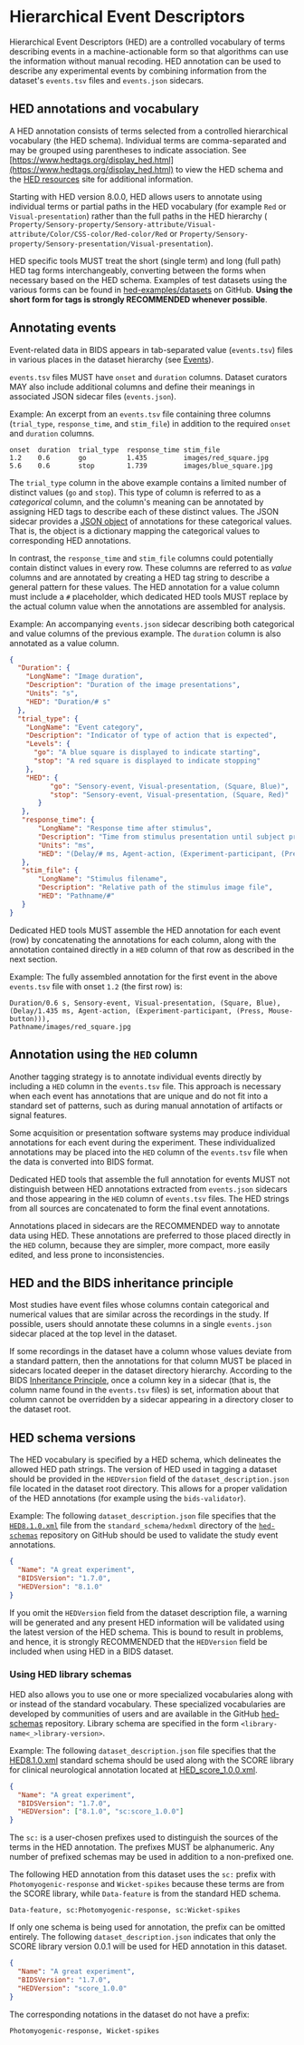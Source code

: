 # Hierarchical Event Descriptors

Hierarchical Event Descriptors (HED) are a controlled vocabulary of terms describing
events in a machine-actionable form so that algorithms can use the information without
manual recoding.
HED annotation can be used to describe any experimental events by combining
information from the dataset's `events.tsv` files and `events.json` sidecars.

## HED annotations and vocabulary

A HED annotation consists of terms selected from a controlled
hierarchical vocabulary (the HED schema).
Individual terms are comma-separated and may be grouped using parentheses to indicate
association.
See [https://www.hedtags.org/display_hed.html](https://www.hedtags.org/display_hed.html)
to view the HED schema and the
[HED resources](https://www.hed-resources.org/en/latest/) site for additional information.

Starting with HED version 8.0.0, HED allows users to annotate using individual
terms or partial paths in the HED vocabulary (for example `Red` or `Visual-presentation`)
rather than the full paths in the HED hierarchy (
`Property/Sensory-property/Sensory-attribute/Visual-attribute/Color/CSS-color/Red-color/Red`
or
`Property/Sensory-property/Sensory-presentation/Visual-presentation`).

HED specific tools MUST treat the short (single term) and long (full path) HED tag forms interchangeably,
converting between the forms when necessary based on the HED schema.
Examples of test datasets using the various forms can be found in
[hed-examples/datasets](https://github.com/hed-standard/hed-examples/tree/main/datasets)
on GitHub.
**Using the short form for tags is strongly RECOMMENDED whenever possible**.

## Annotating events

Event-related data in BIDS appears in tab-separated value (`events.tsv`)
files in various places in the dataset hierarchy
(see [Events](../modality-specific-files/task-events.md)).

`events.tsv` files MUST have `onset` and `duration` columns.
Dataset curators MAY also include additional columns and define their
meanings in associated JSON sidecar files (`events.json`).

Example: An excerpt from an `events.tsv` file containing three columns
(`trial_type`, `response_time`, and `stim_file`) in addition to
the required `onset` and `duration` columns.

```Text
onset  duration  trial_type  response_time stim_file
1.2    0.6       go          1.435         images/red_square.jpg
5.6    0.6       stop        1.739         images/blue_square.jpg
```

The `trial_type` column in the above example contains a limited number of distinct
values (`go` and `stop`).
This type of column is referred to as a *categorical* column,
and the column's meaning can be annotated by assigning HED tags to describe
each of these distinct values.
The JSON sidecar provides a [JSON object](https://www.json.org/json-en.html) of annotations for these categorical values.
That is, the object is a dictionary mapping the categorical values to corresponding HED annotations.

In contrast, the `response_time` and `stim_file` columns could potentially contain
distinct values in every row.
These columns are referred to as *value* columns and are annotated by creating
a HED tag string to describe a general pattern for these values.
The HED annotation for a value column must include a `#` placeholder,
which dedicated HED tools MUST replace by the actual column value when the annotations
are assembled for analysis.

Example: An accompanying `events.json` sidecar describing both categorical and
value columns of the previous example.
The `duration` column is also annotated as a value column.

```JSON
{
  "Duration": {
    "LongName": "Image duration",
    "Description": "Duration of the image presentations",
    "Units": "s",
    "HED": "Duration/# s"
  },
  "trial_type": {
    "LongName": "Event category",
    "Description": "Indicator of type of action that is expected",
    "Levels": {
      "go": "A blue square is displayed to indicate starting",
      "stop": "A red square is displayed to indicate stopping"
    },
    "HED": {
          "go": "Sensory-event, Visual-presentation, (Square, Blue)",
          "stop": "Sensory-event, Visual-presentation, (Square, Red)"
       }
   },
   "response_time": {
       "LongName": "Response time after stimulus",
       "Description": "Time from stimulus presentation until subject presses button",
       "Units": "ms",
       "HED": "(Delay/# ms, Agent-action, (Experiment-participant, (Press, Mouse-button))),"
   },
   "stim_file": {
       "LongName": "Stimulus filename",
       "Description": "Relative path of the stimulus image file",
       "HED": "Pathname/#"
   }
}
```

Dedicated HED tools MUST assemble the HED annotation for each event (row) by concatenating the
annotations for each column, along with the annotation contained directly in a `HED` column
of that row as described in the next section.

Example: The fully assembled annotation for the first event in the above
`events.tsv` file with onset `1.2` (the first row) is:

```Text
Duration/0.6 s, Sensory-event, Visual-presentation, (Square, Blue),
(Delay/1.435 ms, Agent-action, (Experiment-participant, (Press, Mouse-button))),
Pathname/images/red_square.jpg
```

## Annotation using the `HED` column

Another tagging strategy is to annotate individual events directly by
including a `HED` column in the `events.tsv` file.
This approach is necessary when each event has annotations that are unique
and do not fit into a standard set of patterns,
such as during manual annotation of artifacts or signal features.

Some acquisition or presentation software systems may produce
individual annotations for each event during the experiment.
These individualized annotations may be placed into the `HED` column of the `events.tsv` file
when the data is converted into BIDS format.

Dedicated HED tools that assemble the full annotation for events MUST not distinguish
between HED annotations extracted from `events.json` sidecars and those
appearing in the `HED` column of `events.tsv` files.
The HED strings from all sources are concatenated to form the final
event annotations.

Annotations placed in sidecars are the RECOMMENDED way to annotate data using HED.
These annotations are preferred to those placed
directly in the `HED` column, because they are simpler, more compact,
more easily edited, and less prone to inconsistencies.

## HED and the BIDS inheritance principle

Most studies have event files whose columns contain categorical and
numerical values that are similar across the recordings in the study.
If possible, users should annotate these columns in a single
`events.json` sidecar placed at the top level in the dataset.

If some recordings in the dataset have a column whose values deviate from a
standard pattern, then the annotations for that column MUST be placed in
sidecars located deeper in the dataset directory hierarchy.
According to the BIDS [Inheritance Principle](../common-principles.md#the-inheritance-principle),
once a column key in a sidecar (that is, the column name found in the `events.tsv` files) is set,
information about that column cannot be overridden by a sidecar appearing in a directory
closer to the dataset root.

## HED schema versions

The HED vocabulary is specified by a HED schema,
which delineates the allowed HED path strings.
The version of HED used in tagging a dataset should be provided in the `HEDVersion`
field of the `dataset_description.json` file located in the dataset root directory.
This allows for a proper validation of the HED annotations
(for example using the `bids-validator`).

Example: The following `dataset_description.json` file specifies that the
[`HED8.1.0.xml`](https://github.com/hed-standard/hed-schemas/blob/main/standard_schema/hedxml/HED8.1.0.xml)
file from the `standard_schema/hedxml` directory of the
[`hed-schemas`](https://github.com/hed-standard/hed-schemas)
repository on GitHub should be used to validate the study event annotations.

```JSON
{
  "Name": "A great experiment",
  "BIDSVersion": "1.7.0",
  "HEDVersion": "8.1.0"
}
```

If you omit the `HEDVersion` field from the dataset description file,
a warning will be generated and
any present HED information will be validated using the latest version of the HED schema.
This is bound to result in problems, and hence, it is strongly RECOMMENDED that the
`HEDVersion` field be included when using HED in a BIDS dataset.

### Using HED library schemas

HED also allows you to use one or more specialized vocabularies along with or instead of
the standard vocabulary. These specialized vocabularies are developed by
communities of users and are available in the GitHub
[hed-schemas](https://github.com/hed-standard/hed-schemas) repository.
Library schema are specified in the form `<library-name<_>library-version>`.

Example: The following `dataset_description.json` file specifies that the
[HED8.1.0.xml](https://github.com/hed-standard/hed-schemas/blob/main/standard_schema/hedxml/HED8.1.0.xml)
standard schema should be used along with the
SCORE library for clinical neurological annotation located at
[HED_score_1.0.0.xml](https://github.com/hed-standard/hed-schemas/blob/main/library_schemas/score/hedxml/HED_score_1.0.0.xml).

```JSON
{
  "Name": "A great experiment",
  "BIDSVersion": "1.7.0",
  "HEDVersion": ["8.1.0", "sc:score_1.0.0"]
}
```
The `sc:` is a user-chosen prefixes used to distinguish the sources
of the terms in the HED annotation.
The prefixes MUST be alphanumeric.
Any number of prefixed schemas may be used in addition to a non-prefixed one.

The following HED annotation from this dataset uses the `sc:` prefix with
`Photomyogenic-response` and `Wicket-spikes` because these terms are from the
SCORE library, while `Data-feature` is from the standard HED schema.

```Text
Data-feature, sc:Photomyogenic-response, sc:Wicket-spikes
```

If only one schema is being used for annotation, the prefix can be omitted entirely.
The following `dataset_description.json` indicates that only the SCORE library version
0.0.1 will be used for HED annotation in this dataset.

```JSON
{
  "Name": "A great experiment",
  "BIDSVersion": "1.7.0",
  "HEDVersion": "score_1.0.0"
}
```

The corresponding notations in the dataset do not have a prefix:

```Text
Photomyogenic-response, Wicket-spikes
```
